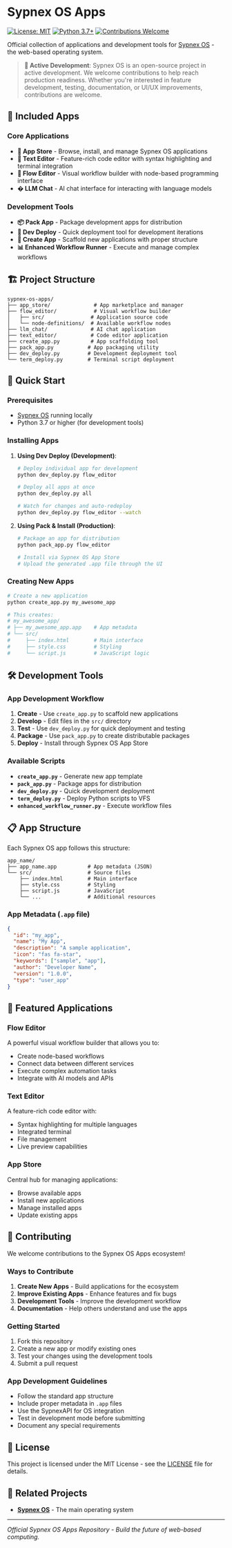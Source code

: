 # Sypnex OS Apps

[![License: MIT](https://img.shields.io/badge/License-MIT-yellow.svg)](https://opensource.org/licenses/MIT)
[![Python 3.7+](https://img.shields.io/badge/python-3.7+-blue.svg)](https://www.python.org/downloads/)
[![Contributions Welcome](https://img.shields.io/badge/contributions-welcome-brightgreen.svg)](#contributing)

Official collection of applications and development tools for [Sypnex OS](https://github.com/Sypnex-LLC/sypnex-os) - the web-based operating system.

> **🚀 Active Development**: Sypnex OS is an open-source project in active development. We welcome contributions to help reach production readiness. Whether you're interested in feature development, testing, documentation, or UI/UX improvements, contributions are welcome.


## 📱 Included Apps

### Core Applications
- **🏪 App Store** - Browse, install, and manage Sypnex OS applications
- **📝 Text Editor** - Feature-rich code editor with syntax highlighting and terminal integration
- **🔄 Flow Editor** - Visual workflow builder with node-based programming interface
- **� LLM Chat** - AI chat interface for interacting with language models

### Development Tools
- **📦 Pack App** - Package development apps for distribution
- **🚀 Dev Deploy** - Quick deployment tool for development iterations
- **🔧 Create App** - Scaffold new applications with proper structure
- **📊 Enhanced Workflow Runner** - Execute and manage complex workflows

## 🏗️ Project Structure

```
sypnex-os-apps/
├── app_store/              # App marketplace and manager
├── flow_editor/            # Visual workflow builder
│   ├── src/               # Application source code
│   └── node-definitions/  # Available workflow nodes
├── llm_chat/              # AI chat application
├── text_editor/           # Code editor application
├── create_app.py          # App scaffolding tool
├── pack_app.py           # App packaging utility
├── dev_deploy.py         # Development deployment tool
└── term_deploy.py        # Terminal script deployment
```

## 🚀 Quick Start

### Prerequisites
- [Sypnex OS](https://github.com/Sypnex-LLC/sypnex-os) running locally
- Python 3.7 or higher (for development tools)

### Installing Apps

1. **Using Dev Deploy (Development)**:
   ```bash
   # Deploy individual app for development
   python dev_deploy.py flow_editor
   
   # Deploy all apps at once
   python dev_deploy.py all
   
   # Watch for changes and auto-redeploy
   python dev_deploy.py flow_editor --watch
   ```

2. **Using Pack & Install (Production)**:
   ```bash
   # Package an app for distribution
   python pack_app.py flow_editor
   
   # Install via Sypnex OS App Store
   # Upload the generated .app file through the UI
   ```

### Creating New Apps

```bash
# Create a new application
python create_app.py my_awesome_app

# This creates:
# my_awesome_app/
# ├── my_awesome_app.app    # App metadata
# └── src/
#     ├── index.html        # Main interface
#     ├── style.css         # Styling
#     └── script.js         # JavaScript logic
```

## 🛠️ Development Tools

### App Development Workflow

1. **Create** - Use `create_app.py` to scaffold new applications
2. **Develop** - Edit files in the `src/` directory
3. **Test** - Use `dev_deploy.py` for quick deployment and testing
4. **Package** - Use `pack_app.py` to create distributable packages
5. **Deploy** - Install through Sypnex OS App Store

### Available Scripts

- **`create_app.py`** - Generate new app template
- **`pack_app.py`** - Package apps for distribution
- **`dev_deploy.py`** - Quick development deployment
- **`term_deploy.py`** - Deploy Python scripts to VFS
- **`enhanced_workflow_runner.py`** - Execute workflow files

## 📋 App Structure

Each Sypnex OS app follows this structure:

```
app_name/
├── app_name.app          # App metadata (JSON)
└── src/                  # Source files
    ├── index.html        # Main interface
    ├── style.css         # Styling
    ├── script.js         # JavaScript
    └── ...               # Additional resources
```

### App Metadata (`.app` file)

```json
{
  "id": "my_app",
  "name": "My App",
  "description": "A sample application",
  "icon": "fas fa-star",
  "keywords": ["sample", "app"],
  "author": "Developer Name",
  "version": "1.0.0",
  "type": "user_app"
}
```

## 🎯 Featured Applications

### Flow Editor
A powerful visual workflow builder that allows you to:
- Create node-based workflows
- Connect data between different services
- Execute complex automation tasks
- Integrate with AI models and APIs

### Text Editor
A feature-rich code editor with:
- Syntax highlighting for multiple languages
- Integrated terminal
- File management
- Live preview capabilities

### App Store
Central hub for managing applications:
- Browse available apps
- Install new applications
- Manage installed apps
- Update existing apps

## 🤝 Contributing

We welcome contributions to the Sypnex OS Apps ecosystem!

### Ways to Contribute

1. **Create New Apps** - Build applications for the ecosystem
2. **Improve Existing Apps** - Enhance features and fix bugs
3. **Development Tools** - Improve the development workflow
4. **Documentation** - Help others understand and use the apps

### Getting Started

1. Fork this repository
2. Create a new app or modify existing ones
3. Test your changes using the development tools
4. Submit a pull request

### App Development Guidelines

- Follow the standard app structure
- Include proper metadata in `.app` files
- Use the SypnexAPI for OS integration
- Test in development mode before submitting
- Document any special requirements

## 📄 License

This project is licensed under the MIT License - see the [LICENSE](LICENSE) file for details.

## 🔗 Related Projects

- **[Sypnex OS](https://github.com/Sypnex-LLC/sypnex-os)** - The main operating system

---

*Official Sypnex OS Apps Repository - Build the future of web-based computing.*